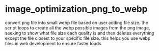 # image_optimization_png_to_webp
convert png file into small webp file based on user adding file size. the script loops to create all the webp possible images from the png image, seeking to show what file size each quality is and then deletes everything except the file closest to your specific file size. this helps you use webp files in web development to ensure faster loads.
